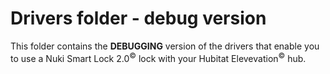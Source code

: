 # Drivers folder - debug version

This folder contains the **DEBUGGING** version of the drivers that enable you to use a Nuki Smart Lock 2.0<sup>&copy;</sup> lock with your Hubitat Elevevation<sup>&copy;</sup> hub.

